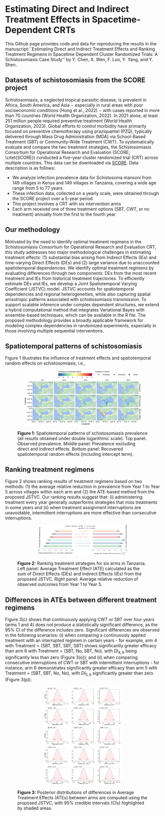 
# Estimating Direct and Indirect Treatment Effects in Spacetime-Dependent CRTs

This Github page provides code and data for reproducing the results in the manuscript:``Estimating Direct and Indirect Treatment Effects and Ranking Treatment Regimens in Spacetime Dependent Cluster Randomized Trials: A Schistosomiasis Case Study'' by Y. Chen, X. Wen, F. Luo, Y. Yang, and Y. Shen. 

## Datasets of schistosomiasis from the SCORE project
Schistosomiasis, a neglected tropical parasitic disease, is prevalent in Africa, South America, and Asia − especially in rural areas with poor socioeconomic conditions (Hong et al., 2022) − with cases reported in more than 70 countries (World Health Organization, 2022).  In 2021 alone, at least 251 million people required preventive treatment (World Health Organization, 2023). Global efforts to control morbidity have primarily focused on preventive chemotherapy using praziquantel (PZQ), typically delivered through Mass Drug Administration (MDA) via School-Based Treatment (SBT) or Community-Wide Treatment (CWT). To systematically evaluate and compare the two treatment strategies, the Schistosomiasis Consortium for Operational Research and Evaluation (SCORE; \citet{SCORE}) conducted a five-year cluster randomized trial (CRT) across multiple countries. This data can be downloaded via [SCORE](https://clinepidb.org/ce/app/workspace/analyses/DS_d6a1141fbf/new). Data description is as follows:
- We analyze infection prevalence data for Schistosoma mansoni from 149 villages in Kenya and 149 villages in Tanzania, covering a wide age range from 5 to 77 years.
- These infection data, collected on a yearly scale, were obtained through the SCORE project over a 5-year period
- This project involves a CRT with six intervention arms
- Each arm received one of three treatment options (SBT, CWT, or no treatment) annually from the first to the fourth year

## Our methodology
Motivated by the need to identify optimal treatment regimens in the Schistosomiasis Consortium for Operational Research and Evaluation CRT, this study addresses two major methodological challenges in estimating treatment effects: (1) substantial bias arising from Indirect Effects (IEs) and time-varying Direct Effects (DEs) and (2) large variance due to unaccounted spatiotemporal dependencies. We identify optimal treatment regimens by evaluating differences through two components: DEs from the most recent treatment and IEs from historical treatment trajectories. To efficiently estimate DEs and IEs, we develop a Joint Spatiotemporal Varying Coefficient (JSTVC) model. JSTVC accounts for spatiotemporal dependencies and regional heterogeneities, while also capturing spatial anisotropic patterns associated with schistosomiasis transmission. To support scalable inference under complex dependent structures, we extend a hybrid computational method that integrates Variational Bayes with ensemble-based techniques, which can be available in the R file. The proposed methodology provides a broadly applicable framework for modeling complex dependencies in randomized experiments, especially in those involving multiple sequential interventions.

## Spatiotemporal patterns of schistosomiasis
Figure 1 illustrates the influence of treatment effects and spatiotemporal random effects on schistosomiasis, i.e.,
<figure id="Figure4">
  <p align="center">
  <img src="./figure/Fig6_Kenya_Wts.jpg" width="90%" height="70%">
    </p>
  <figcaption>
  <strong>Figure 1:</strong> Spatiotemporal patterns of schistosomiasis prevalence (all results obtained under double logarithmic scale). Top panel: Observed prevalence. Middle panel: Prevalence excluding direct and indirect effects. Bottom panel: Recovered spatiotemporal random effects (including intercept term).
  </figcaption>
</figure>

## Ranking treatment regimens
Figure 2 shows ranking results of treatment regimens based on two methods: (1) the average relative reduction in prevalence from Year 1 to Year 5 across villages within each arm and (2) the ATE-based method from the proposed JSTVC. Our ranking results suggest that: (i) administering treatment every year generally outperforms strategies that miss treatments in some years and (ii) when treatment assignment interruptions are unavoidable, intermittent interruptions are more effective than consecutive interruptions.
<figure id="Figure4">
  <p align="center">
  <img src="./figure/FigS6_Ranks.jpg" width="70%" height="50%">
    </p>
  <figcaption>
  <strong>Figure 2:</strong> Ranking treatment strategies for six arms in Tanzania. Left panel: Average Treatment Effect (ATE) calculated as the sum of Direct Effects (DEs) and Indirect Effects (IEs) from the proposed JSTVC. Right panel: Average relative reduction of observed outcomes from Year 1 to Year 5.
  </figcaption>
</figure>

## Differences in ATEs between different treatment regimens
Figure 3(c) shows that continuously applying CWT or SBT over four years (arms 1 and 4) does not produce a statistically significant difference, as the 95% CI of the difference includes zero. Significant differences are observed in the following scenarios: (i) when comparing a continuously applied treatment with an interrupted regimen in certain years - for example, arm 4 with Treatment = (SBT, SBT, SBT, SBT) shows significantly greater efficacy than arm 6 with Treatment = (SBT, No, SBT, No), with $DI_{4, 6}$ being significantly less than zero (Figure 3(o)); and (ii) when comparing consecutive interruptions of CWT or SBT with intermittent interruptions - for instance, arm 6 demonstrates significantly greater efficacy than arm 5 with Treatment = (SBT, SBT, No, No), with $DI_{5,6}$ significantly greater than zero (Figure 3(p)).
<figure id="Figure4">
  <p align="center">
  <img src="./figure/FigS7_Dist_ATE_all.jpg" width="60%" height="40%">
    </p>
  <figcaption>
  <strong>Figure 3:</strong> Posterior distributions of differences in Average Treatment Effects (ATEs) between arms are computed using the proposed JSTVC, with 95% credible intervals (CIs) highlighted by shaded areas.
  </figcaption>
</figure>


